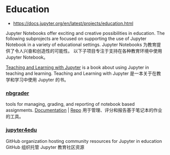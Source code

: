 # Education

* https://docs.jupyter.org/en/latest/projects/education.html

Jupyter Notebooks offer exciting and creative possibilities in education. The following subprojects are focused on supporting the use of Jupyter Notebook in a variety of educational settings.
Jupyter Notebooks 为教育提供了令人兴奋和创造性的可能性。 以下子项目专注于支持在各种教育环境中使用 Jupyter Notebook。

[Teaching and Learning with Jupyter](https://jupyter4edu.github.io/jupyter-edu-book/) is a book about using Jupyter in teaching and learning.
Teaching and Learning with Jupyter 是一本关于在教学和学习中使用 Jupyter 的书。

### [nbgrader](https://nbgrader.readthedocs.io/en/stable/)

tools for managing, grading, and reporting of notebook based assignments. [Documentation](https://nbgrader.readthedocs.io/en/stable/) | [Repo](https://github.com/jupyter/nbgrader)
用于管理、评分和报告基于笔记本的作业的工具。

### [jupyter4edu](https://github.com/orgs/jupyter4edu/)

GitHub organization hosting community resources for Jupyter in education
GitHub 组织托管 Jupyter 教育社区资源

